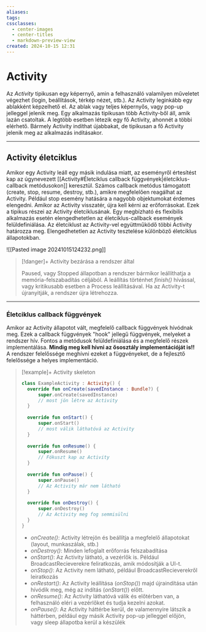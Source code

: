 ```yaml
---
aliases: 
tags: 
cssclasses:
  - center-images
  - center-titles
  - markdown-preview-view
created: 2024-10-15 12:31
---
```

# Activity

Az *Activity* tipikusan egy képernyő, amin a felhasználó valamilyen műveletet végezhet (login, beállítások, térkép nézet, stb.). Az Activity leginkább egy ablakként képzelhető el. Az ablak vagy teljes képernyős, vagy pop-up jelleggel jelenik meg. Egy alkalmazás tipikusan több Activity-ből áll, amik lazán csatoltak. A legtöbb esetben létezik egy fő Activity, ahonnét a többi elérhető. Bármely Activity indíthat újabbakat, de tipikusan a fő Activity jelenik meg az alkalmazás indításakor.

---

## Activity életciklus

Amikor egy Activity leáll egy másik indulása miatt, az eseményről értesítést kap az úgynevezett [[Activity#Életciklus callback függvények|életciklus-callback metódusokon]] keresztül. Számos callback metódus támogatott (create, stop, resume, destroy, stb.), amikre megfelelően reagálhat az Activity. Például stop esemény hatására a nagyobb objektumokat érdemes elengedni. Amikor az Activity visszatér, újra kell kérni az erőforrásokat. Ezek a tipikus részei az Activity életciklusának. Egy megbízható és flexibilis alkalmazás esetén elengedhetetlen az életciklus-callback események felüldefiniálása. Az életciklust az Activity-vel együttműködő többi Activity határozza meg. Elengedhetetlen az Activity tesztelése különböző életciklus állapotokban.

![[Pasted image 20241015124232.png]]

>[!danger]+ Activity bezárása a rendszer által
>
>Paused, vagy Stopped állapotban a rendszer bármikor leállíthatja a memória-felszabadítás céljából. A leállítás történhet *finish()* hívással, vagy kritikusabb esetben a Process leállításával. Ha az Activity-t újranyitják, a rendszer újra létrehozza.

---

### Életciklus callback függvények

Amikor az Activity állapotot vált, megfelelő callback függvények hívódnak meg. Ezek a callback függvények "hook" jellegű függvények, melyeket a rendszer hív. Fontos a metódusok felüldefiniálása és a megfelelő részek implementálása. **Mindig meg kell hívni az ősosztály implementációját is!!**
A rendszer felelőssége meghívni ezeket a függvényeket, de a fejlesztő felelőssége a helyes implementáció.

>[!example]+ Activity skeleton
>
>```kotlin
>class ExampleActivity : Activity() {
>	override fun onCreate(savedInstance : Bundle?) {
>		super.onCreate(savedInstance)
>		// most jön létre az Activity
>	}
>	
>	override fun onStart() {
>		super.onStart()
>		// most válik láthatóvá az Activity
>	}
>	
>	override fun onResume() {
>		super.onResume()
>		// Fókuszt kap az Activity
>	}
>	
>	override fun onPause() {
>		super.onPause()
>		// Az Activity már nem látható
>	}
>	
>	override fun onDestroy() {
>		super.onDestroy()
>		// Az Activity meg fog semmisülni
>	}
>} 
>``` 
>
>- *onCreate()*: Activity létrejön és beállítja a megfelelő állapotokat (layout, munkaszálak, stb.)
>- *onDestroy()*: Minden lefoglalt erőforrás felszabadítása
>- *onStart()*: Az Activity látható, a vezérlők is. Például BroadcastRecieverekre feliratkozás, amik módosítják a UI-t.
>- *onStop()*: Az Activity nem látható, például BroadcastRecieverekről leiratkozás
>- *onRestart()*: Az Activity leállítása (*onStop()*) majd újraindítása után hívódik meg, még az indítás (*onStart()*) előtt.
>- *onResume()*: Az Activity láthatóvá válik és előtérben van, a felhasználó eléri a vezérlőket és tudja kezelni azokat.
>- *onPause()*: Az Activity háttérbe kerül, de valamennyire látszik a háttérben, például egy másik Activity pop-up jelleggel előjön, vagy sleep állapotba kerül a készülék

